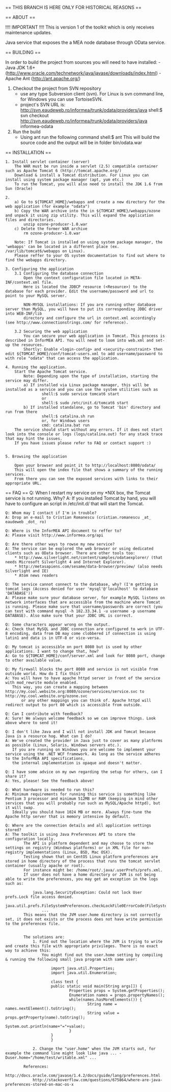 == THIS BRANCH IS HERE ONLY FOR HISTORICAL REASONS ==

== ABOUT ==

!!!! IMPORTANT !!!! This is version 1 of the toolkit which is only receives maintenance updates.

Java service that exposes the a MEA node database through OData service.

== BUILDING ==

In order to build the project from sources you will need to have installed:
	- Java JDK 1.6+ (http://www.oracle.com/technetwork/java/javase/downloads/index.html)
	- Apache Ant (http://ant.apache.org/)

1. Checkout the project from SVN repository
	- use any type Subversion client (svn). For Linux is svn command line, for Windows you can use TortoiseSVN.
	- project's SVN URL is: http://svn.eaudeweb.ro/informea/trunk/odata/providers/java
				shell:$ svn checkout http://svn.eaudeweb.ro/informea/trunk/odata/providers/java informea-odata
2. Run the build
	- Using ant run the following command
				shell:$ ant
	This will build the source code and the output will be in folder bin/odata.war


== INSTALLATION ==

	1. Install servlet container (server)
		The WAR must be run inside a servlet (2.5) compatible container such as Apache Tomcat 6 (http://tomcat.apache.org/)
		Download & install a Tomcat distribution. For Linux you can install using system package manager (apt, yum etc.)
		To run the Tomcat, you will also need to install the JDK 1.6 from Sun (Oracle)

	2.
		a) Go to ${TOMCAT_HOME}/webapps and create a new directory for the web application (for example "odata")
		b) Copy the WAR archive into the in ${TOMCAT_HOME}/webapps/ozone and unpack it using zip utility. This will expand the application files and directories.
			unzip ozone-producer-1.0.war
		c) Delete the former WAR archive
			rm ozone-producer-1.0.war

		Note: If Tomcat is installed on using system package manager, the 'webapps' can be located in a different place (ex. /var/lib/tomcat6/webapps on Linux).
		Please reffer to your OS system documentation to find out where to find the webapps directory.

	3. Configuring the application
		3.1 Configuring the database connection
			Open the context configuration file located in META-INF/context.xml file.
			Here is located the JDBCP resource (<Resource>) to the database for each provider. Edit the username/password and url to point to your MySQL server.

			NON-MYSQL installations: If you are running other database server than MySQL, you will have to put its corresponding JDBC driver into WEB-INF/lib
	 		directory and configure the url in context.xml accordingly (see http://www.connectionstrings.com/ for reference).

		3.2 Securing the web application
			You can secure your web application in Tomcat. This process is described in InforMEA API. You will need to loom into web.xml and set-up the resources.
			Shortly: Enable <login-config> and <security-constraint> then edit ${TOMCAT_HOME}/conf/tomcat-users.xml to add username/password to with role "odata" that can access the application.

	4. Running the application.
		Start the Apache Tomcat service.
			Note: Depending upon the type of installation, starting the service may differ.
			a) If installed via Linux package manager, this will be installed as a service and you can use the system utilities such as
					shell:$ sudo service tomcat6 start
					or
					shell:$ sudo /etc/init.d/tomcat6 start
			b) If installed standalone, go to Tomcat 'bin' directory and run from there
					shell:$ catalina.sh run
					or, for Windows users
					cmd: catalina.bat run
		The service should start without any errors. If it does not start look into the console or logs (logs/catalina.out) for any stack trace that may hint the issues.
		If you have issues please refer to FAQ or contact support :)


	5. Browsing the application

		Open your browser and point it to http://localhost:8080/odata/
		This will open the index file that shows a summary of the running services.
		From there you can see the exposed services with links to their appropriate URL.

== FAQ ==
	Q: When I restart my service on my *NIX box, the Tomcat service is not running. Why?
	A: If you installed Tomcat by hand, you will have to configure an script in /etc/init.d/ that will start the Tomcat.

	Q: Whom may I contact if I'm in trouble?
	A: Drop an e-mail to Cristian Romanescu (cristian.romanescu _at_ eaudeweb _dot_ ro)

	Q: Where is the InforMEA API document to reffer to?
	A: Please visit http://www.informea.org/api

	Q: Are there other ways to rowse my new service?
	A: The service can be explored the web browser or using dedicated clients such as OData browser. There are other tools too:
		* http://www.silverlight.net/content/samples/odataexplorer/ (that needs Microsoft Silverlight 4 and Internet Explorer).
		* http://metasapiens.com/sesame/data-browser/preview/ (also needs Silverlight and IE)
		* Atom news readers

	Q: The service cannot connect to the database, why? (I'm getting in tomcat logs (Access denied for user 'mysql'@'localhost' to database 'DATABASE'))
	A: Please make sure your database server, for example MySQL listens on network interfaces that are accessible from the machine where Tomcat is running. Please make sure that username/passwords are correct (you can test with command mysql -h 182.33.34.1 -u username -p username DATABASE). Also make sure that your JDBC URL is correct.

	Q: Some characters appear wrong on the output.
	A: Check that MySQL and JDBC connection are configured to work in UTF-8 encoding, data from DB may come clobbered if connection is using latin1 and data is in UTF-8 or vice-versa.

	Q: My tomcat is accessible on port 8080 but is used by other applications. I want to change that, how?
	A: Go to ${TOMCAT_HOME}/conf/server.xml and look for 8080 port, change to other available value.

	Q: My firewall blocks the port 8080 and service is not visible from outside world. How do I fix this?
	A: You will have to have apache httpd server in front of the service with mod_rewrite module enabled.
	   This way, you can create a mapping between http://my.cool.website.org:8080/ozone/services/service.svc to http://my.cool.website.org/ozone.svc
           or any other mappings you can think of. Apache httpd will redirect output to port 80 which is accessible from outside.

	Q: Can I contribute with feedback?
	A: Sure! We always welcome feedback so we can improve things. Look above where to send it!

	Q: I don't like Java and I will not install JDK and Tomcat because Java is a resource hog. What can I do?
	A: We've created the provider in Java just to cover as many platforms as possible (Linux, Solaris, Windows servers etc.).
	   If you are running on Windows you are welcome to implement your service using the .NET WCF framework. As long as the service adheres to the InforMEA API specifications,
	   the internal implementation is opaque and doesn't matter.

	Q: I have some advice on my own regarding the setup for others, can I share it?
	A: Yes, please! See the feedback above!

	Q: What hardware is needed to run this?
	A: Minimum requirements for running this service is something like Pentium 3 processor and minimum 512MB or RAM (keeping in mind other services that you will probably run such as MySQL/Apache httpd), but it will swap.
	   Ideally you should have 1024 MB or more. Always fine-tune the Apache http server that is memory intensive by default.

	Q: Where are the connection details and all application settings stored?
	A: The toolkit is using Java Preferences API to store the configuration locally.
            The API is platform dependent and may choose to store the settings on registry (Windows platforms) or in XML file for non-registry implementations (Linux, BSD, Mac OSX).
            Testing shown that on CentOS Linux platform preferences are stored in home directory of the process that runs the tomcat servlet container (usually apache or root).
            For instance might be: /home/root/.java/.userPrefs/prefs.xml.
            If user does not have a home directory or JVM is not being able to write the preferences, you may get an exception in the logs such as:

                java.lang.SecurityException: Could not lock User prefs.Lock file access denied.
                    java.util.prefs.FileSystemPreferences.checkLockFile0ErrorCode(FileSystemPreferences.java:919)
                    ...
            This means that the JVM user.home directory is not correctly set, it does not exists or the process does not have write permission to the preferences file.


            The solutions are:
                1. Find out the location where the JVM is trying to write and create this file with appropriate privileges. There is no exact way to achieve this:
                    You might find out the user.home setting by compiling & running the following small java program with same user:

                        import java.util.Properties;
                        import java.util.Enumeration;

                        class test {
                        public static void main(String args[]) {
                                Properties props = System.getProperties();
                                Enumeration names = props.propertyNames();
                                while(names.hasMoreElements()) {
                                        String name = names.nextElement().toString();
                                        String value = props.getProperty(name).toString();
                                        System.out.println(name+"="+value);
                                }
                        }
                        }

                2. Change the "user.home" when the JVM starts out, for example the command line might look like java ... -Duser.home="/home/test/writable.xml" ...

            References:
                http://docs.oracle.com/javase/1.4.2/docs/guide/lang/preferences.html
                http://stackoverflow.com/questions/675864/where-are-java-preferences-stored-on-mac-os-x
